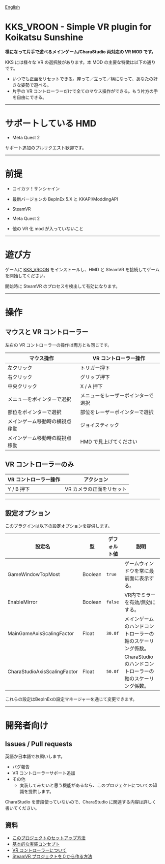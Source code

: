 [English](README.md)

# KKS_VROON - Simple VR plugin for Koikatsu Sunshine
**横になって片手で遊べるメインゲーム/CharaStudio 両対応の VR MOD です。**

KKS には様々な VR の選択肢があります。本 MOD の主要な特徴は以下の通りです。

- いつでも正面をリセットできる。座って／立って／横になって、あなたの好きな姿勢で遊べる。
- 片手の VR コントローラーだけで全てのマウス操作ができる。もう片方の手を自由にできる。

----

# サポートしている HMD
- Meta Quest 2

サポート追加のプルリクエスト歓迎です。

----

# 前提
- コイカツ！サンシャイン
- 最新バージョンの BepInEx 5.X と KKAPI/ModdingAPI
- SteamVR
- Meta Quest 2

- 他の VR 化 mod が入っていないこと

----

# 遊び方
ゲームに [KKS_VROON](https://github.com/toydev/KKS_VROON/releases) をインストールし、HMD と SteamVR を接続してゲームを開始してください。

開始時に SteamVR のプロセスを検出して有効になります。

----

# 操作
## マウスと VR コントローラー
左右の VR コントローラーの操作は両方とも同じです。

|マウス操作|VR コントローラー操作|
|----|----|
|左クリック|トリガー押下|
|右クリック|グリップ押下|
|中央クリック|X / A 押下|
|メニューをポインターで選択|メニューをレーザーポインターで選択|
|部位をポインターで選択|部位をレーザーポインターで選択|
|メインゲーム移動時の横視点移動|ジョイスティック|
|メインゲーム移動時の縦視点移動|HMD で見上げてください|

## VR コントローラーのみ
|VR コントローラー操作|アクション|
|----|----|
|Y / B 押下|VR カメラの正面をリセット|

----

## 設定オプション
このプラグインは以下の設定オプションを提供します。

|設定名|型|デフォルト値|説明|
|----|----|----|----|
|GameWindowTopMost|Boolean|`true`|ゲームウィンドウを常に最前面に表示する。|
|EnableMirror|Boolean|`false`|VR内でミラーを有効/無効にする。|
|MainGameAxisScalingFactor|Float|`30.0f`|メインゲームのハンドコントローラーの軸のスケーリング係数。|
|CharaStudioAxisScalingFactor|Float|`50.0f`|CharaStudio のハンドコントローラーの軸のスケーリング係数。|

これらの設定はBepInExの設定マネージャーを通じて変更できます。

----

# 開発者向け
## Issues / Pull requests
英語か日本語でお願いします。

- バグ報告
- VR コントローラーサポート追加
- その他
  - 実装してみたいと思う機能があるなら、このプロジェクトについての知識を提供します。

CharaStudio を普段使っていないので、CharaStudio に関連する内容は詳しく書いてください。

## 資料
- [このプロジェクトのセットアップ方法](/docs/project/HOW_TO_CREATE_STEAMVR_PROJECT.md)
- [基本的な実装コンセプト](/docs/project/BASIC_IMPLEMENTATION_CONCEPTS.md)
- [VR コントローラーについて](/docs/project/ABOUT_VR_CONTROLLER.md)
- [SteamVR プロジェクトを０から作る方法](/docs/project/HOW_TO_CREATE_STEAMVR_PROJECT.md)
